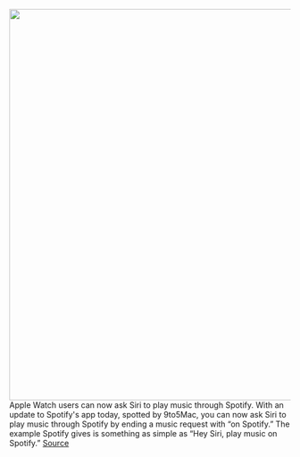 <img src='https://cdn.vox-cdn.com/thumbor/tIoDb8xPwAMwYW1d_jfqf6qxPIw=/0x0:1820x1213/1200x800/filters:focal(765x462:1055x752)/cdn.vox-cdn.com/uploads/chorus_image/image/66593500/acastro_180213_1777_0004.0.jpg' width='700px' /><br/>
Apple Watch users can now ask Siri to play music through Spotify. With an update to Spotify's app today, spotted by 9to5Mac, you can now ask Siri to play music through Spotify by ending a music request with “on Spotify.” The example Spotify gives is something as simple as “Hey Siri, play music on Spotify.”
<a href='https://www.theverge.com/2020/4/2/21204421/spotify-siri-apple-watch-voice-support-update'> Source <a/>